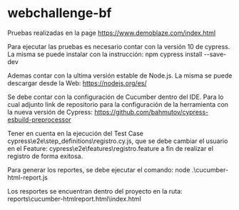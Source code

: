 # webchallenge-bf
Pruebas realizadas en la page https://www.demoblaze.com/index.html

Para ejecutar las pruebas es necesario contar con la versión 10 de cypress. La misma se puede instalar con la instrucción: npm cypress install --save-dev

Ademas contar con la ultima versión estable de Node.js. La misma se puede descargar desde la Web: https://nodejs.org/es/

Se debe contar con la configuración de Cucumber dentro del IDE. Para lo cual adjunto link de repositorio para la configuración de la herramienta con la nueva versión de Cypress: https://github.com/bahmutov/cypress-esbuild-preprocessor

Tener en cuenta en la ejecución del Test Case cypress\e2e\step_definitions\registro.cy.js, que se debe cambiar el usuario en el Feature: cypress\e2e\features\registro.feature a fin de realizar el registro de forma exitosa.

Para generar los reportes, se debe ejecutar el comando: node .\cucumber-html-report.js

Los resportes se encuentran dentro del proyecto en la ruta: reports\cucumber-htmlreport.html\index.html
